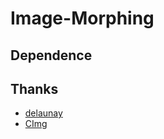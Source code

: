 # Image-Morphing


## Dependence

## Thanks
- [delaunay](https://github.com/eloraiby/delaunay)
- [CImg](http://www.cimg.eu/)